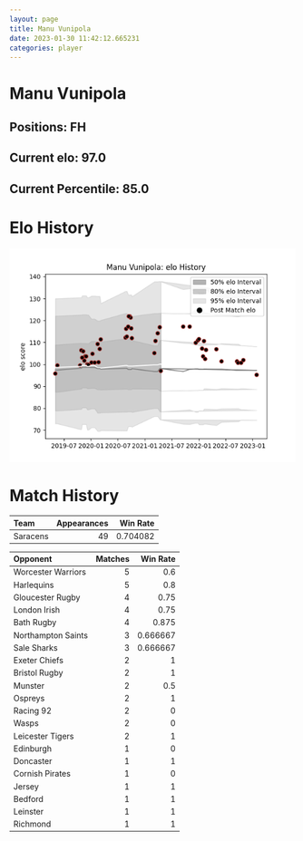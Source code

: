 ```yaml
---  
layout: page  
title: Manu Vunipola  
date: 2023-01-30 11:42:12.665231  
categories: player  
---
```

# Manu Vunipola

## Positions: FH

## Current elo: 97.0

## Current Percentile: 85.0

# Elo History


![elo history](history_ManuVunipola.png)
# Match History


| Team     |   Appearances |   Win Rate |
|:---------|--------------:|-----------:|
| Saracens |            49 |   0.704082 |

| Opponent           |   Matches |   Win Rate |
|:-------------------|----------:|-----------:|
| Worcester Warriors |         5 |   0.6      |
| Harlequins         |         5 |   0.8      |
| Gloucester Rugby   |         4 |   0.75     |
| London Irish       |         4 |   0.75     |
| Bath Rugby         |         4 |   0.875    |
| Northampton Saints |         3 |   0.666667 |
| Sale Sharks        |         3 |   0.666667 |
| Exeter Chiefs      |         2 |   1        |
| Bristol Rugby      |         2 |   1        |
| Munster            |         2 |   0.5      |
| Ospreys            |         2 |   1        |
| Racing 92          |         2 |   0        |
| Wasps              |         2 |   0        |
| Leicester Tigers   |         2 |   1        |
| Edinburgh          |         1 |   0        |
| Doncaster          |         1 |   1        |
| Cornish Pirates    |         1 |   0        |
| Jersey             |         1 |   1        |
| Bedford            |         1 |   1        |
| Leinster           |         1 |   1        |
| Richmond           |         1 |   1        |